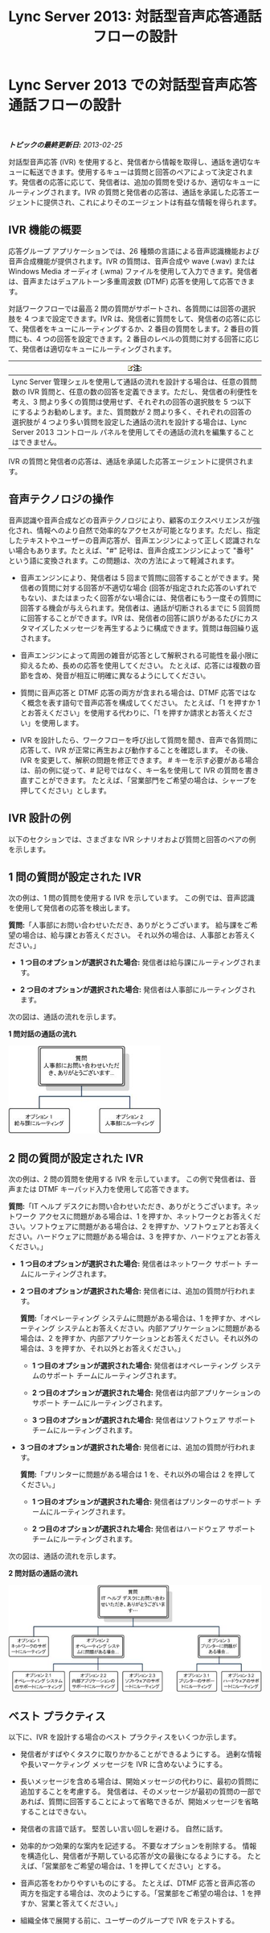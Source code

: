 ﻿---
title: 'Lync Server 2013: 対話型音声応答通話フローの設計'
TOCTitle: 対話型音声応答通話フローの設計
ms:assetid: f3477f0a-3ad5-4b13-a73c-046aa451db19
ms:mtpsurl: https://technet.microsoft.com/ja-jp/library/Gg413020(v=OCS.15)
ms:contentKeyID: 48274098
ms.date: 05/19/2016
mtps_version: v=OCS.15
ms.translationtype: HT
---

# Lync Server 2013 での対話型音声応答通話フローの設計

 

_**トピックの最終更新日:** 2013-02-25_

対話型音声応答 (IVR) を使用すると、発信者から情報を取得し、通話を適切なキューに転送できます。使用するキューは質問と回答のペアによって決定されます。発信者の応答に応じて、発信者は、追加の質問を受けるか、適切なキューにルーティングされます。IVR の質問と発信者の応答は、通話を承諾した応答エージェントに提供され、これによりそのエージェントは有益な情報を得られます。

## IVR 機能の概要

応答グループ アプリケーションでは、26 種類の言語による音声認識機能および音声合成機能が提供されます。IVR の質問は、音声合成や wave (.wav) または Windows Media オーディオ (.wma) ファイルを使用して入力できます。発信者は、音声またはデュアルトーン多重周波数 (DTMF) 応答を使用して応答できます。

対話ワークフローでは最高 2 問の質問がサポートされ、各質問には回答の選択肢を 4 つまで設定できます。IVR は、発信者に質問をして、発信者の応答に応じて、発信者をキューにルーティングするか、2 番目の質問をします。2 番目の質問にも、4 つの回答を設定できます。2 番目のレベルの質問に対する回答に応じて、発信者は適切なキューにルーティングされます。

<table>
<thead>
<tr class="header">
<th><img src="images/Gg412781.note(OCS.15).gif" title="note" alt="note" />注:</th>
</tr>
</thead>
<tbody>
<tr class="odd">
<td>Lync Server 管理シェルを使用して通話の流れを設計する場合は、任意の質問数の IVR 質問と、任意の数の回答を定義できます。ただし、発信者の利便性を考え、3 問より多くの質問は使用せず、それぞれの回答の選択肢を 5 つ以下にするようお勧めします。また、質問数が 2 問より多く、それぞれの回答の選択肢が 4 つより多い質問を設定した通話の流れを設計する場合は、Lync Server 2013 コントロール パネルを使用してその通話の流れを編集することはできません。</td>
</tr>
</tbody>
</table>


IVR の質問と発信者の応答は、通話を承諾した応答エージェントに提供されます。

## 音声テクノロジの操作

音声認識や音声合成などの音声テクノロジにより、顧客のエクスペリエンスが強化され、情報へのより自然で効率的なアクセスが可能となります。ただし、指定したテキストやユーザーの音声応答が、音声エンジンによって正しく認識されない場合もあります。たとえば、"\#" 記号は、音声合成エンジンによって "番号" という語に変換されます。この問題は、次の方法によって軽減されます。

  - 音声エンジンにより、発信者は 5 回まで質問に回答することができます。発信者の質問に対する回答が不適切な場合 (回答が指定された応答のいずれでもない)、またはまったく回答がない場合には、発信者にもう一度その質問に回答する機会が与えられます。発信者は、通話が切断されるまでに 5 回質問に回答することができます。IVR は、発信者の回答に誤りがあるたびにカスタマイズしたメッセージを再生するように構成できます。質問は毎回繰り返されます。

  - 音声エンジンによって周囲の雑音が応答として解釈される可能性を最小限に抑えるため、長めの応答を使用してください。 たとえば、応答には複数の音節を含め、発音が相互に明確に異なるようにしてください。

  - 質問に音声応答と DTMF 応答の両方が含まれる場合は、DTMF 応答ではなく概念を表す語句で音声応答を構成してください。 たとえば、「1 を押すか 1 とお答えください」を使用する代わりに、「1 を押すか請求とお答えください」を使用します。

  - IVR を設計したら、ワークフローを呼び出して質問を聞き、音声で各質問に応答して、IVR が正常に再生および動作することを確認します。 その後、IVR を変更して、解釈の問題を修正できます。 \# キーを示す必要がある場合は、前の例に従って、\# 記号ではなく、キー名を使用して IVR の質問を書き直すことができます。 たとえば、「営業部門をご希望の場合は、シャープを押してください」とします。

## IVR 設計の例

以下のセクションでは、さまざまな IVR シナリオおよび質問と回答のペアの例を示します。

## 1 問の質問が設定された IVR

次の例は、1 問の質問を使用する IVR を示しています。 この例では、音声認識を使用して発信者の応答を検出します。

**質問:**「人事部にお問い合わせいただき、ありがとうございます。 給与課をご希望の場合は、給与課とお答えください。 それ以外の場合は、人事部とお答えください。」

  - **1 つ目のオプションが選択された場合:** 発信者は給与課にルーティングされます。

  - **2 つ目のオプションが選択された場合:** 発信者は人事部にルーティングされます。

次の図は、通話の流れを示します。

**1 問対話の通話の流れ**

![対話型音声応答の使用による通話フローの設計](images/Gg413020.4820a9f7-b5b0-4831-b972-baae0c015ec1(OCS.15).jpg "対話型音声応答の使用による通話フローの設計")

## 2 問の質問が設定された IVR

次の例は、2 問の質問を使用する IVR を示しています。 この例で発信者は、音声または DTMF キーパッド入力を使用して応答できます。

**質問:**「IT ヘルプ デスクにお問い合わせいただき、ありがとうございます。ネットワーク アクセスに問題がある場合は、1 を押すか、ネットワークとお答えください。ソフトウェアに問題がある場合は、2 を押すか、ソフトウェアとお答えください。ハードウェアに問題がある場合は、3 を押すか、ハードウェアとお答えください。」

  - **1 つ目のオプションが選択された場合:** 発信者はネットワーク サポート チームにルーティングされます。

  - **2 つ目のオプションが選択された場合:** 発信者には、追加の質問が行われます。
    
    **質問:**「オペレーティング システムに問題がある場合は、1 を押すか、オペレーティング システムとお答えください。内部アプリケーションに問題がある場合は、2 を押すか、内部アプリケーションとお答えください。それ以外の場合は、3 を押すか、それ以外とお答えください。」
    
      - **1 つ目のオプションが選択された場合:** 発信者はオペレーティング システムのサポート チームにルーティングされます。
    
      - **2 つ目のオプションが選択された場合:** 発信者は内部アプリケーションのサポート チームにルーティングされます。
    
      - **3 つ目のオプションが選択された場合:** 発信者はソフトウェア サポート チームにルーティングされます。

  - **3 つ目のオプションが選択された場合:** 発信者には、追加の質問が行われます。
    
    **質問:**「プリンターに問題がある場合は 1 を、それ以外の場合は 2 を押してください。」
    
      - **1 つ目のオプションが選択された場合:** 発信者はプリンターのサポート チームにルーティングされます。
    
      - **2 つ目のオプションが選択された場合:** 発信者はハードウェア サポート チームにルーティングされます。

次の図は、通話の流れを示します。

**2 問対話の通話の流れ**

![対話型音声応答の使用による通話フローの設計](images/Gg413020.a5b62083-312d-4419-898b-d1a225a5379f(OCS.15).jpg "対話型音声応答の使用による通話フローの設計")

## ベスト プラクティス

以下に、IVR を設計する場合のベスト プラクティスをいくつか示します。

  - 発信者がすばやくタスクに取りかかることができるようにする。 過剰な情報や長いマーケティング メッセージを IVR に含めないようにする。

  - 長いメッセージを含める場合は、開始メッセージの代わりに、最初の質問に追加することを考慮する。 発信者は、そのメッセージが最初の質問の一部であれば、質問に回答することによって省略できるが、開始メッセージを省略することはできない。

  - 発信者の言語で話す。 堅苦しい言い回しを避ける。 自然に話す。

  - 効率的かつ効果的な案内を記述する。 不要なオプションを削除する。 情報を構造化し、発信者が予期している応答が文の最後になるようにする。 たとえば、「営業部をご希望の場合は、1 を押してください」とする。

  - 音声応答をわかりやすいものにする。 たとえば、DTMF 応答と音声応答の両方を指定する場合は、次のようにする。「営業部をご希望の場合は、1 を押すか、営業と答えてください。」

  - 組織全体で展開する前に、ユーザーのグループで IVR をテストする。

